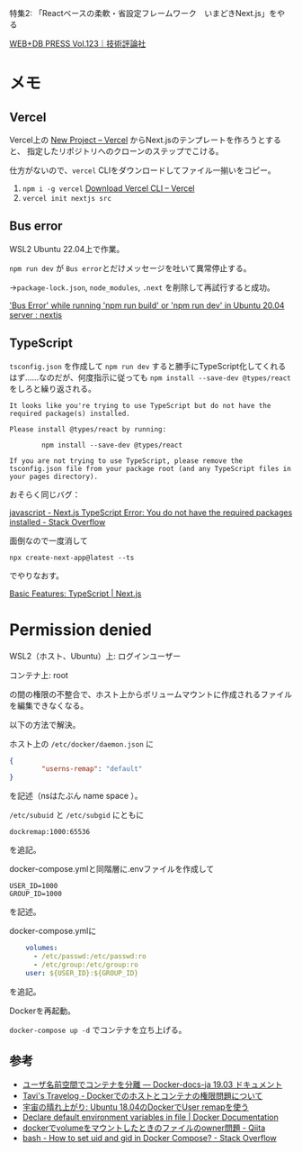 特集2: 「Reactベースの柔軟・省設定フレームワーク　いまどきNext.js」をやる

[WEB\+DB PRESS Vol\.123｜技術評論社](https://gihyo.jp/magazine/wdpress/archive/2021/vol123)




# メモ

## Vercel
Vercel上の [New Project – Vercel](https://vercel.com/new) からNext.jsのテンプレートを作ろうとすると、
指定したリポジトリへのクローンのステップでこける。

仕方がないので、`vercel` CLIをダウンロードしてファイル一揃いをコピー。

1. `npm i -g vercel` [Download Vercel CLI – Vercel](https://vercel.com/cli)
2. `vercel init nextjs src`

## Bus error
WSL2 Ubuntu 22.04上で作業。

`npm run dev` が `Bus error`とだけメッセージを吐いて異常停止する。

→`package-lock.json`, `node_modules`, `.next` を削除して再試行すると成功。

['Bus Error' while running 'npm run build' or 'npm run dev' in Ubuntu 20\.04 server : nextjs](https://www.reddit.com/r/nextjs/comments/ry8sl1/bus_error_while_running_npm_run_build_or_npm_run/)

## TypeScript
`tsconfig.json` を作成して `npm run dev` すると勝手にTypeScript化してくれるはず……なのだが、何度指示に従っても `npm install --save-dev @types/react` をしろと繰り返される。

```
It looks like you're trying to use TypeScript but do not have the required package(s) installed.

Please install @types/react by running:

        npm install --save-dev @types/react

If you are not trying to use TypeScript, please remove the tsconfig.json file from your package root (and any TypeScript files in your pages directory).
```

おそらく同じバグ：

[javascript \- Next\.js TypeScript Error: You do not have the required packages installed \- Stack Overflow](https://stackoverflow.com/questions/71842787/next-js-typescript-error-you-do-not-have-the-required-packages-installed)

面倒なので一度消して

```
npx create-next-app@latest --ts
```

でやりなおす。

[Basic Features: TypeScript \| Next\.js](https://nextjs.org/docs/basic-features/typescript#create-next-app-support)

# Permission denied

WSL2（ホスト、Ubuntu）上: ログインユーザー

コンテナ上: root

の間の権限の不整合で、ホスト上からボリュームマウントに作成されるファイルを編集できなくなる。

以下の方法で解決。

ホスト上の `/etc/docker/daemon.json` に
```json
{
        "userns-remap": "default"
}
```
を記述（nsはたぶん name space ）。

`/etc/subuid` と `/etc/subgid` にともに
```
dockremap:1000:65536
```
を追記。

docker-compose.ymlと同階層に.envファイルを作成して
```
USER_ID=1000
GROUP_ID=1000
```
を記述。

docker-compose.ymlに
```yaml
    volumes:
      - /etc/passwd:/etc/passwd:ro
      - /etc/group:/etc/group:ro
    user: ${USER_ID}:${GROUP_ID}
```
を追記。

Dockerを再起動。

`docker-compose up -d` でコンテナを立ち上げる。


## 参考
- [ユーザ名前空間でコンテナを分離 — Docker\-docs\-ja 19\.03 ドキュメント](https://docs.docker.jp/v19.03/engine/security/userns-remap.html)
- [Tavi's Travelog \- Dockerでのホストとコンテナの権限問題について](http://blog.tavi-travelog.net/2020/08/10/issue-permission-on-docker)
- [宇宙の晴れ上がり: Ubuntu 18\.04のDockerでUser remapを使う](http://transparent-to-radiation.blogspot.com/2018/06/ubuntu-1804dockeruser-remap.html)
- [Declare default environment variables in file \| Docker Documentation](https://docs.docker.com/compose/env-file/)
- [dockerでvolumeをマウントしたときのファイルのowner問題 \- Qiita](https://qiita.com/yohm/items/047b2e68d008ebb0f001)
- [bash \- How to set uid and gid in Docker Compose? \- Stack Overflow](https://stackoverflow.com/questions/56844746/how-to-set-uid-and-gid-in-docker-compose)